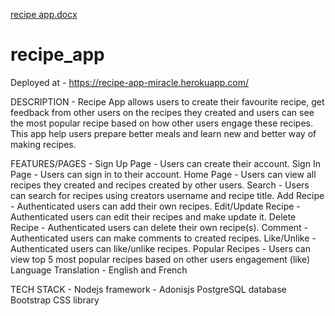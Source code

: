 [recipe app.docx](https://github.com/miraclebilly/recipe_app/files/9561791/recipe.app.docx)
# recipe_app
Deployed at - https://recipe-app-miracle.herokuapp.com/

DESCRIPTION - 
Recipe App allows users to create their favourite recipe, get feedback from other users on the recipes they created and users can see the most popular recipe based on how other users engage these recipes. This app help users prepare better meals and learn new and better way of making recipes.

FEATURES/PAGES -
Sign Up Page - Users can create their account.
Sign In Page - Users can sign in to their account.
Home Page - Users can view all recipes they created and recipes created by other users.
Search - Users can search for recipes using creators username and recipe title.
Add Recipe - Authenticated users can add their own recipes.
Edit/Update Recipe - Authenticated users can edit their recipes and make update it.
Delete Recipe - Authenticated users can delete their own recipe(s).
Comment - Authenticated users can make comments to created recipes.
Like/Unlike - Authenticated users can like/unlike recipes.
Popular Recipes - Users can view top 5 most popular recipes based on other users engagement (like)
Language Translation - English and French

TECH STACK - 
Nodejs framework - Adonisjs
PostgreSQL database
Bootstrap CSS library
  


